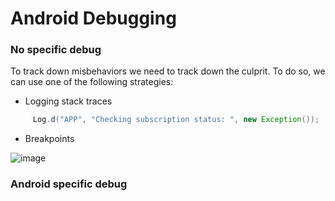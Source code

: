# Android Debugging 

### No specific debug
 To track down misbehaviors we need to track down the culprit. To do so, we can use one of the following strategies:

* Logging stack traces
```java
     Log.d("APP", "Checking subscription status: ", new Exception());
```

* Breakpoints 

 ![image](https://user-images.githubusercontent.com/8259531/34470522-161a7472-ef1a-11e7-8503-81d84a0fb543.png)


### Android specific debug
